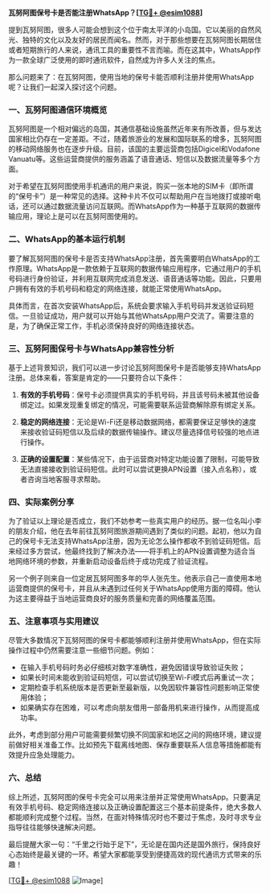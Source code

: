 **瓦努阿图保号卡是否能注册WhatsApp？[[TG💪+ @esim1088](https://t.me/s/esim1088)]**

提到瓦努阿图，很多人可能会想到这个位于南太平洋的小岛国。它以美丽的自然风光、独特的文化以及友好的居民而闻名。然而，对于那些想要在瓦努阿图长期居住或者短期旅行的人来说，通讯工具的重要性不言而喻。而在这其中，WhatsApp作为一款全球广泛使用的即时通讯软件，自然成为许多人关注的焦点。

那么问题来了：在瓦努阿图，使用当地的保号卡能否顺利注册并使用WhatsApp呢？让我们一起深入探讨这个问题。

### 一、瓦努阿图通信环境概览

瓦努阿图是一个相对偏远的岛国，其通信基础设施虽然近年来有所改善，但与发达国家相比仍存在一定差距。不过，随着旅游业的发展和国际联系的增多，瓦努阿图的移动网络服务也在逐步升级。目前，该国的主要运营商包括Digicel和Vodafone Vanuatu等。这些运营商提供的服务涵盖了语音通话、短信以及数据流量等多个方面。

对于希望在瓦努阿图使用手机通讯的用户来说，购买一张本地的SIM卡（即所谓的“保号卡”）是一种常见的选择。这种卡片不仅可以帮助用户在当地拨打或接听电话，还可以通过数据流量访问互联网。而WhatsApp作为一种基于互联网的数据传输应用，理论上是可以在瓦努阿图使用的。

### 二、WhatsApp的基本运行机制

要了解瓦努阿图的保号卡是否支持WhatsApp注册，首先需要明白WhatsApp的工作原理。WhatsApp是一款依赖于互联网的数据传输应用程序，它通过用户的手机号码进行身份验证，并利用互联网完成消息发送、语音通话等功能。因此，只要用户拥有有效的手机号码和稳定的网络连接，就能正常使用WhatsApp。

具体而言，在首次安装WhatsApp后，系统会要求输入手机号码并发送验证码短信。一旦验证成功，用户就可以开始与其他WhatsApp用户交流了。需要注意的是，为了确保正常工作，手机必须保持良好的网络连接状态。

### 三、瓦努阿图保号卡与WhatsApp兼容性分析

基于上述背景知识，我们可以进一步讨论瓦努阿图保号卡是否能够支持WhatsApp注册。总体来看，答案是肯定的——只要符合以下条件：

1. **有效的手机号码**：保号卡必须提供真实的手机号码，并且该号码未被其他设备绑定过。如果发现重复绑定的情况，可能需要联系运营商解除原有绑定关系。
   
2. **稳定的网络连接**：无论是Wi-Fi还是移动数据网络，都需要保证足够快的速度来接收验证码短信以及后续的数据传输操作。建议尽量选择信号较强的地点进行操作。

3. **正确的设置配置**：某些情况下，由于运营商对特定功能设置了限制，可能导致无法直接接收到验证码短信。此时可以尝试更换APN设置（接入点名称），或者咨询当地客服寻求帮助。

### 四、实际案例分享

为了验证以上理论是否成立，我们不妨参考一些真实用户的经历。据一位名叫小李的朋友介绍，他在去年前往瓦努阿图旅游期间遇到了类似的问题。起初，他以为自己的保号卡无法支持WhatsApp注册，因为无论怎么操作都收不到验证码短信。后来经过多方尝试，他最终找到了解决办法——将手机上的APN设置调整为适合当地网络环境的参数，并重新启动设备后终于成功完成了验证流程。

另一个例子则来自一位定居瓦努阿图多年的华人张先生。他表示自己一直使用本地运营商提供的保号卡，并且从未遇到过任何关于WhatsApp使用方面的障碍。他认为这主要得益于当地运营商良好的服务质量和完善的网络覆盖范围。

### 五、注意事项与实用建议

尽管大多数情况下瓦努阿图的保号卡都能够顺利注册并使用WhatsApp，但在实际操作过程中仍然需要注意一些细节问题。例如：

- 在输入手机号码时务必仔细核对数字准确性，避免因错误导致验证失败；
- 如果长时间未能收到验证码短信，可以尝试切换至Wi-Fi模式后再重试一次；
- 定期检查手机系统版本是否更新至最新版，以免因软件兼容性问题影响正常使用体验；
- 如果确实存在困难，可以考虑向朋友借用一部备用机来进行操作，从而提高成功率。

此外，考虑到部分用户可能需要频繁切换不同国家和地区之间的网络环境，建议提前做好相关准备工作。比如预先下载离线地图、保存重要联系人信息等措施都能有效提升应急处理能力。

### 六、总结

综上所述，瓦努阿图的保号卡完全可以用来注册并正常使用WhatsApp。只要满足有效手机号码、稳定网络连接以及正确设置配置这三个基本前提条件，绝大多数人都能顺利完成整个过程。当然，在面对特殊情况时也不要过于焦虑，及时寻求专业指导往往能够快速解决问题。

最后提醒大家一句：“千里之行始于足下”，无论是在国内还是国外旅行，保持良好心态始终是最关键的一环。希望大家都能享受到便捷高效的现代通讯方式带来的乐趣！

[[TG💪+ @esim1088](https://t.me/s/esim1088) ![Image](https://i.postimg.cc/4NQfJmqS/Snipaste-2025-05-13-00-14-12.png)]